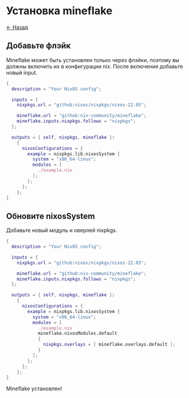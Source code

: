 # Установка mineflake

[<- Назад](./README.md)

## Добавьте флэйк

Mineflake может быть установлен только через флэйки, поэтому вы должны включить их в конфигурации nix. После включения добавьте новый input.

```nix
{
  description = "Your NixOS config";

  inputs = {
    nixpkgs.url = "github:nixos/nixpkgs/nixos-22.05";

    mineflake.url = "github:nix-community/mineflake";
    mineflake.inputs.nixpkgs.follows = "nixpkgs";
  };

  outputs = { self, nixpkgs, mineflake }:
    {
      nixosConfigurations = {
        example = nixpkgs.lib.nixosSystem {
          system = "x86_64-linux";
          modules = [
            ./example.nix
          ];
        };
      };
    };
}
```

## Обновите nixosSystem

Добавьте новый модуль и оверлей nixpkgs.

```nix
{
  description = "Your NixOS config";

  inputs = {
    nixpkgs.url = "github:nixos/nixpkgs/nixos-22.05";

    mineflake.url = "github:nix-community/mineflake";
    mineflake.inputs.nixpkgs.follows = "nixpkgs";
  };

  outputs = { self, nixpkgs, mineflake }:
    {
      nixosConfigurations = {
        example = nixpkgs.lib.nixosSystem {
          system = "x86_64-linux";
          modules = [
            ./example.nix
            mineflake.nixosModules.default
            {
              nixpkgs.overlays = [ mineflake.overlays.default ];
            }
          ];
        };
      };
    };
}
```

Mineflake установлен!

